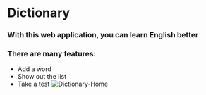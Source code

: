 # Dictionary
### With this web application, you can learn English better
### There are many features:
* Add a word
* Show out the list
* Take a test
![Dictionary-Home]()